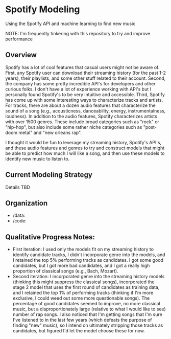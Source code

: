 # Spotify Modeling
Using the Spotify API and machine learning to find new music

NOTE: I'm frequently tinkering with this repository to try and improve performance

## Overview
Spotify has a lot of cool features that casual users might not be aware of. First, any Spotify user can download their streaming history (for the past 1-2 years), their playlists, and some other stuff related to their account. Second, the company has some pretty incredible API's for developers and other curious folks. I don't have a lot of experience working with API's but I personally found Spotify's to be very intuitive and accessible. Third, Spotify has come up with some interesting ways to characterize tracks and artists. For tracks, there are about a dozen audio features that characterize the sound of a song (e.g., acousticness, danceability, energy, instrumentalness, loudness). In addition to the audio features, Spotify characterizes artists with over 1500 genres. These include broad categories such as "rock" or "hip-hop", but also include some rather niche categories such as "post-doom metal" and "new orleans rap".

I thought it would be fun to leverage my streaming history, Spotify's API's, and these audio features and genres to try and construct models that might be able to predict how much I will like a song, and then use these models to identify new music to listen to. 

## Current Modeling Strategy
Details TBD

## Organization
- /data: 
- /code: 

## Qualitative Progress Notes:
- First iteration: I used only the models fit on my streaming history to identify candidate tracks, I didn't incorporate genre into the models, and I retained the top 5\% performing tracks as candidates. I got some good candidates, but I got more bad candidates, and I got a really high proportion of classical songs (e.g., Bach, Mozart).
- Second iteration: I incorporated genre into the streaming history models (thinking this might suppress the classical songs), incorporated the stage 2 model that uses the first round of candidates as training data, and I retained the top 1\% of performing tracks (thinking if I'm more exclusive, I could weed out some more questionable songs). The percentage of good candidates seemed to improve, no more classical music, but a disproportionately large (relative to what I would like to see) number of rap songs. I also noticed that I'm getting songs that I'm sure I've listened to in the last few years (which defeats the purpose of finding "new" music), so I intend on ultimately stripping those tracks as candidates, but figured I'd let the model choose these for now.